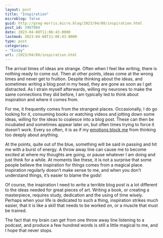 ```yaml
---
layout: post
title: "Inspiration"
microblog: false
guid: http://greg-morris.micro.blog/2023/04/08/inspiration.html
post_id: 3987984
date: 2023-04-08T11:06:43-0000
lastmod: 2023-04-08T11:06:43-0000
type: post
categories:
- "Essay"
url: /2023/04/08/inspiration.html
---
```

The arrival times of ideas are strange. Often when I feel like writing, there is nothing ready to come out. Then at other points, ideas come at the wrong times and never get to fruition. Despite thinking about the ideas, and sometimes writing a blog post in my head, they are gone as soon as I get distracted. As I strain myself afterwards, willing my neurones to make the same connections they did before, I am typically led to think about inspiration and where it comes from.

For me, it frequently comes from the strangest places. Occasionally, I do go looking for it, consuming books or watching videos and jotting down some ideas, willing for the ideas to coalesce into a blog post. These can then be incubated and sometimes appear later on, but often times trying to force it doesn’t work. Every so often, it is as if my [emotions block me](/2023/04/06/valid-feelings.html) from thinking too deeply about anything. 

At the points, quite out of the blue, something will be said in passing and hit me with a burst of energy. A throw away line can cause me to become excited at where my thoughts are going, or pause whatever I am doing and just think for a while. At moments like these, it is not a surprise that some people believe the inspiration for things comes from a magical place. Inspiration regularly doesn’t make sense to me, and when you don’t understand things, it’s easier to blame the gods!

Of course, the inspiration I need to write a terrible blog post is a lot different to the ideas needed for great pieces of art. Writing a book, or creating a masterpiece, requires study, dedication and the using of time wisely. Perhaps when your life is dedicated to such a thing, inspiration strikes much easier, that it is like a skill that needs to be worked on, or a muscle that must be trained.

The fact that my brain can get from one throw away line listening to a podcast, and produce a few hundred words is still a little magical to me, and I hope that never stops.
